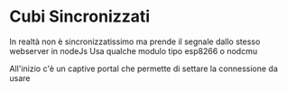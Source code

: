 # Cubi Sincronizzati

In realtà non è sincronizzatissimo ma prende il segnale dallo stesso webserver in nodeJs
Usa qualche modulo tipo esp8266 o nodcmu

All'inizio c'è un captive portal che permette di settare la connessione da usare



